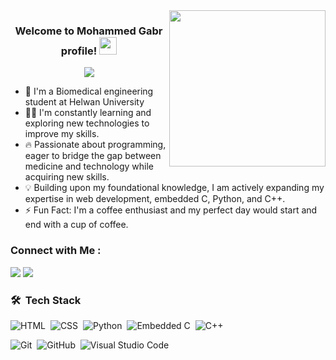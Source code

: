 
<img width="250" align="right" src="https://c.tenor.com/_DOBjnGspYAAAAAM/code-coding.gif">

<h3 align="center">
  Welcome to Mohammed Gabr profile!
  <img src="https://media.giphy.com/media/hvRJCLFzcasrR4ia7z/giphy.gif" width="28">
</h3>

<!-- Typing SVG by DenverCoder1 - https://github.com/DenverCoder1/readme-typing-svg -->
<p align="center">
  <a href="https://github.com/DenverCoder1/readme-typing-svg"><img src="https://readme-typing-svg.herokuapp.com/?lines=Biomedical%20Engineer%20Student;Always%20learning%20new%20things&font=Fira%20Code&center=true&width=440&height=45&color=f75c7e&vCenter=true&size=22"></a>
</p> 

- 🏢 I'm a Biomedical engineering student at Helwan University
- 👨‍💻 I'm constantly learning and exploring new technologies to improve my skills.
- 🔥  Passionate about programming, eager to bridge the gap between medicine and technology while acquiring new skills.
- 💡 Building upon my foundational knowledge, I am actively expanding my expertise in web development, embedded C, Python, and C++.
- ⚡ Fun Fact: I'm a coffee enthusiast and my perfect day would start and end with a cup of coffee.



### Connect with Me :

<a href="www.linkedin.com/in/mohammed-hany-185461204" target="_blank"><img src="https://img.shields.io/badge/-Mohammed%20Gabr-0077B5?style=for-the-badge&logo=Linkedin&logoColor=white"/></a>
<a href="https://wa.me/201010374439" target="_blank"><img src="https://img.shields.io/badge/-Mohammed%20Gabr-0077B5?style=for-the-badge&logo=Whatsapp&logoColor=white"/></a>
### 🛠 &nbsp;Tech Stack


![HTML](https://img.shields.io/badge/-HTML-05122A?style=flat&logo=HTML5)&nbsp;
![CSS](https://img.shields.io/badge/-CSS-05122A?style=flat&logo=CSS3&logoColor=1572B6)&nbsp;
![Python](https://img.shields.io/badge/-Python%20-05122A?style=flat&logo=python)&nbsp;
![Embedded C](https://img.shields.io/badge/-Embedded%20C%20-05122A?style=flat&logo=c)&nbsp;
![C++](https://img.shields.io/badge/-C++%20-05122A?style=flat&logo=c%2B%2B)&nbsp;

![Git](https://img.shields.io/badge/-Git-05122A?style=flat&logo=git)&nbsp;
![GitHub](https://img.shields.io/badge/-GitHub-05122A?style=flat&logo=github)&nbsp;
![Visual Studio Code](https://img.shields.io/badge/-Visual%20Studio%20Code-05122A?style=flat&logo=visual-studio-code&logoColor=007ACC)&nbsp;

